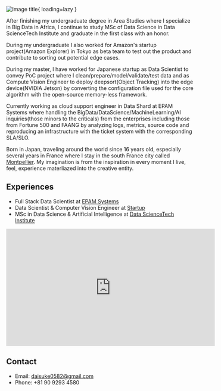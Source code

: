 

![Image title](https://pbs.twimg.com/profile_images/1448057392747319297/I40_1jBt_400x400.jpg){ loading=lazy }


After finishing my undergraduate degree in Area Studies where I specialize in Big Data in Africa, I continue to study MSc of Data Science in Data ScienceTech Institute and graduate in the first class with an honor.

During my undergraduate I also worked for Amazon's startup project(Amazon Explorer) in Tokyo as beta team to test out the product and contribute to sorting out potential edge cases.

During my master,  I have worked for Japanese startup as Data Scientist to convey PoC project where I clean/prepare/model/validate/test data and as Compute Vision Engineer to deploy deepsort(Object Tracking) into the edge device(NVIDIA Jetson) by converting the configuration file used for the core algorithm with the open-source memory-less framework.

Currently working as cloud support engineer in Data Shard at EPAM Systems where handling the BigData/DataScience/MachineLearning/AI inquiries(those minors to the criticals) from the enterprises including those from Fortune 500 and FAANG by analyzing logs, metrics, source code and reproducing an infrastructure with the ticket system with the corresponding SLA/SLO.

Born in Japan, traveling around the world since 16 years old, especially several years in France where I stay in the south France city called [Montpellier](https://www.youtube.com/watch?v=jb1eNSH4EGQ&ab_channel=DaisukeKuwabara). My imagination is from the inspiration in every moment I live, feel, experience materliazed into the creative entity.



## Experiences

- Full Stack Data Scientist at [EPAM Systems](https://www.epam.com/)
- Data Scientist & Computer Vision Engineer at [Startup](https://datafluct.com/)
- MSc in Data Science & Artificial Intelligence at [Data ScienceTech Institute](https://www.datasciencetech.institute/)

<iframe width="560" height="315" src="https://www.youtube.com/embed/RuatqthpLAs" title="YouTube video player" frameborder="0" allow="accelerometer; autoplay; clipboard-write; encrypted-media; gyroscope; picture-in-picture" allowfullscreen></iframe>

## Contact
- Email: daisuke0582@gmail.com
- Phone: +81 90 9293 4580